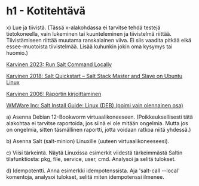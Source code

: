 # h1 - Kotitehtävä

x) Lue ja tiivistä. (Tässä x-alakohdassa ei tarvitse tehdä testejä tietokoneella, vain lukeminen tai kuunteleminen ja tiivistelmä riittää. 
Tiivistämiseen riittää muutama ranskalainen viiva. Ei siis vaadita pitkää eikä essee-muotoista tiivistelmää. Lisää kuhunkin jokin oma kysymys tai huomio.)

<a href="https://terokarvinen.com/2021/salt-run-command-locally/" target="_blank">Karvinen 2023: Run Salt Command Locally</a>

<a href="https://terokarvinen.com/2018/03/28/salt-quickstart-salt-stack-master-and-slave-on-ubuntu-linux/" target="_blank">Karvinen 2018: Salt Quickstart – Salt Stack Master and Slave on Ubuntu Linux</a>

<a href="https://terokarvinen.com/2006/06/04/raportin-kirjoittaminen-4/" target="_blank">Karvinen 2006: Raportin kirjoittaminen</a>

<a href="https://docs.saltproject.io/salt/install-guide/en/latest/topics/install-by-operating-system/linux-deb.html" target="_blank">WMWare Inc: Salt Install Guide: Linux (DEB) (poimi vain olennainen osa)</a>

a) Asenna Debian 12-Bookworm virtuaalikoneeseen. (Poikkeuksellisesti tätä alakohtaa ei tarvitse raportoida, jos siinä ei ole mitään ongelmia. Mutta jos on ongelmia, 
sitten täsmällinen raportti, jotta voidaan ratkoa niitä yhdessä.)

b) Asenna Salt (salt-minion) Linuxille (uuteen virtuaalikoneeseesi).

c) Viisi tärkeintä. Näytä Linuxissa esimerkit viidestä tärkeimmästä Saltin tilafunktiosta: pkg, file, service, user, cmd. Analysoi ja selitä tulokset.

d) Idempotentti. Anna esimerkki idempotenssista. Aja 'salt-call --local' komentoja, analysoi tulokset, selitä miten idempotenssi ilmenee.
